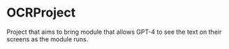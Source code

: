 # OCRProject
 Project that aims to bring module that allows GPT-4 to see the text on their screens as the module runs.
